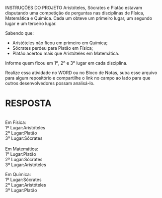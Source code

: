 INSTRUÇÕES DO PROJETO
Aristóteles, Sócrates e Platão estavam disputando uma competição de perguntas nas disciplinas de Física, Matemática e Química. Cada um obteve um primeiro lugar, um segundo lugar e um terceiro lugar.

Sabendo que: 
- Aristóteles não ficou em primeiro em Química; 
- Sócrates perdeu para Platão em Física; 
- Platão acertou mais que Aristóteles em Matemática.

Informe quem ficou em 1º, 2º e 3º lugar em cada disciplina.

Realize essa atividade no WORD ou no Bloco de Notas, suba esse arquivo para algum repositório e compartilhe o link no campo ao lado para que outros desenvolvedores possam analisá-lo.

# RESPOSTA
<br>
Em Física: <br>
1º Lugar:Aristóteles <br>
2º Lugar:Platão <br>
3º Lugar:Sócrates <br>
<br>
Em Matemática: <br>
1º Lugar:Platão <br>
2º Lugar:Sócrates <br>
3º Lugar:Aristóteles <br>

Em Química: <br>
1º Lugar:Sócrates <br>
2º Lugar:Aristóteles <br>
3º Lugar:Platão <br>
